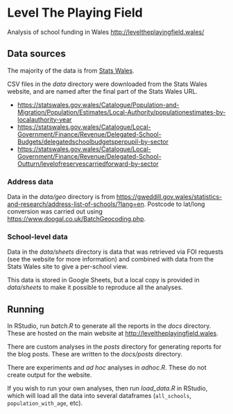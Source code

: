 # Level The Playing Field

Analysis of school funding in Wales http://leveltheplayingfield.wales/

## Data sources

The majority of the data is from [Stats Wales](https://statswales.gov.wales/).

CSV files in the _data_ directory were downloaded from the Stats Wales website, and are named
after the final part of the Stats Wales URL.

* https://statswales.gov.wales/Catalogue/Population-and-Migration/Population/Estimates/Local-Authority/populationestimates-by-localauthority-year
* https://statswales.gov.wales/Catalogue/Local-Government/Finance/Revenue/Delegated-School-Budgets/delegatedschoolbudgetsperpupil-by-sector
* https://statswales.gov.wales/Catalogue/Local-Government/Finance/Revenue/Delegated-School-Outturn/levelofreservescarriedforward-by-sector

### Address data

Data in the _data/geo_ directory is from https://gweddill.gov.wales/statistics-and-research/address-list-of-schools/?lang=en.
Postcode to lat/long conversion was carried out using https://www.doogal.co.uk/BatchGeocoding.php.

### School-level data

Data in the _data/sheets_ directory is data that was retrieved via FOI requests (see the website for
more information) and combined with data from the Stats Wales site to give a per-school view.

This data is stored in Google Sheets, but a local copy is provided in _data/sheets_ to make
it possible to reproduce all the analyses.

## Running

In RStudio, run _batch.R_ to generate all the reports in the _docs_ directory. These are hosted on the main website at
http://leveltheplayingfield.wales.

There are custom analyses in the _posts_ directory for generating reports for the blog posts. These are written to the
_docs/posts_ directory.

There are experiments and _ad hoc_ analyses in _adhoc.R_. These do not create output for the website.

If you wish to run your own analyses, then run _load_data.R_ in RStudio, which will load all the data
into several dataframes (`all_schools`, `population_with_age`, etc).
